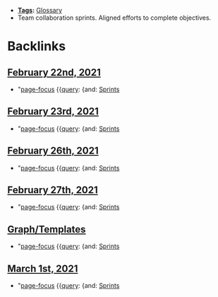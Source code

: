 - **[Tags](<Tags.md>):** [Glossary](<Glossary.md>)
- Team collaboration sprints. Aligned efforts to complete objectives.

# Backlinks
## [February 22nd, 2021](<February 22nd, 2021.md>)
- "[page-focus](<page-focus.md>) {{[query](<query.md>): {and: [Sprints](<Sprints.md>)

## [February 23rd, 2021](<February 23rd, 2021.md>)
- "[page-focus](<page-focus.md>) {{[query](<query.md>): {and: [Sprints](<Sprints.md>)

## [February 26th, 2021](<February 26th, 2021.md>)
- "[page-focus](<page-focus.md>) {{[query](<query.md>): {and: [Sprints](<Sprints.md>)

## [February 27th, 2021](<February 27th, 2021.md>)
- "[page-focus](<page-focus.md>) {{[query](<query.md>): {and: [Sprints](<Sprints.md>)

## [Graph/Templates](<Graph/Templates.md>)
- "[page-focus](<page-focus.md>) {{[query](<query.md>): {and: [Sprints](<Sprints.md>)

## [March 1st, 2021](<March 1st, 2021.md>)
- "[page-focus](<page-focus.md>) {{[query](<query.md>): {and: [Sprints](<Sprints.md>)

